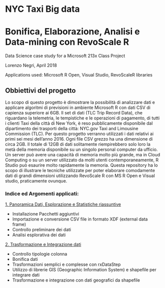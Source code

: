 # NYC Taxi Big data
# Bonifica, Elaborazione, Analisi e Data-mining con RevoScale R
Data Science case study for a Microsoft 213x Class Project

Lorenzo Negri, April 2018

Applications used: Microsoft R Open, Visual Studio, RevoScaleR libraries


## Obbiettivi del progetto 

Lo scopo di questo progetto è dimostrare la possibilità di analizzare dati e applicare algoritmi di previsioni in ambiente Microsoft R con dati CSV di capienza superiore ai 6GB. Il set di dati (TLC Trip Record Data), che riguardano la telemetria, le tempistiche e le operazioni di pagamento, di tutti i clienti Taxi della città di New York, è reso pubblicamente disponibile dal dipartimento dei trasporti della città: NYC.gov Taxi and Limousine Commission (TLC). Per questo progetto verranno utilizzati i dati relativi ai primi sei mesi dell’anno 2016. Ogni file CSV grezzo ha una dimensione di circa 2GB. Il totale di 12GB di dati solitamente riempirebbero solo loro la metà della memoria disponibile su un singolo personal computer da ufficio. Un server può avere una capacità di memoria molto più grande, ma in Cloud Computing o su un server utilizzato da molti utenti contemporaneamente, R Studio può esaurire molto rapidamente la memoria. Questa repository ha lo scopo di illustrare le tecniche utilizzate per poter elaborare comodamente dati di grandi dimensioni utilizzando RevoScale R con MS R Open e Visual studio, praticamente ovunque.

### Indice ed Argomenti applicati:

[1. Panoramica Dati, Esplorazione e Statistiche riassuntive](https://github.com/LorenzoNegri/Analisi-Taxi-BigData/blob/master/01_Panoramica_Esplorazione_Statistiche.pdf)

- Installazione Pacchetti aggiuntivi
- Importazione e conversione CSV file in formato XDF (external data frame)
- Controllo preliminare dei dati
- Analisi esplorativa dei dati

[2. Trasformazione e Integrazione dati](https://github.com/LorenzoNegri/Analisi-Taxi-BigData/blob/master/02_Trasformazione_Integrazione.pdf)

- Controllo tipologie colonna
- Bonifica dati
- Trasformazioni semplici e complesse con rxDataStep
- Utilizzo di librerie GIS (Geographic Information System) e shapefile per integrare dati
- Trasformazione e integrazione con dati geografici da shapefile


